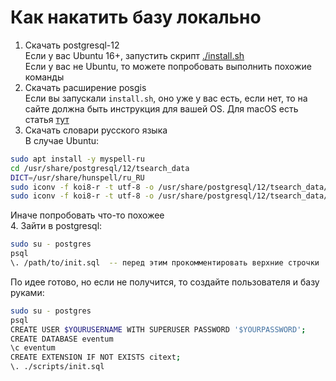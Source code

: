 # Как накатить базу локально  

1. Скачать postgresql-12  
Если у вас Ubuntu 16+, запустить скрипт [./install.sh](https://github.com/go-park-mail-ru/2020_1_Failless/blob/feature/users-search/scripts/install.sh)  
Если у вас не Ubuntu, то можете попробовать выполнить похожие команды  
2. Скачать расширение posgis  
Если вы запускали `install.sh`, оно уже у вас есть, если нет, то на сайте должна быть инструкция для вашей OS. Для macOS есть статья [тут](https://medium.com/@Umesh_Kafle/postgresql-and-postgis-installation-in-mac-os-87fa98a6814d)  
3. Скачать словари русского языка  
В случае Ubuntu:  
```sh
sudo apt install -y myspell-ru
cd /usr/share/postgresql/12/tsearch_data  
DICT=/usr/share/hunspell/ru_RU  
sudo iconv -f koi8-r -t utf-8 -o /usr/share/postgresql/12/tsearch_data/russian.affix $DICT.aff
sudo iconv -f koi8-r -t utf-8 -o /usr/share/postgresql/12/tsearch_data/russian.dict  $DICT.dic
```  
Иначе попробовать что-то похожее  
4. Зайти в postgresql:
```bash  
sudo su - postgres
psql  
\. /path/to/init.sql  -- перед этим прокомментировать верхние строчки  
```
По идее готово, но если не получится, то создайте пользователя и базу руками:  
```bash  
sudo su - postgres
psql  
CREATE USER $YOURUSERNAME WITH SUPERUSER PASSWORD '$YOURPASSWORD';
CREATE DATABASE eventum
\c eventum
CREATE EXTENSION IF NOT EXISTS citext;
\. ./scripts/init.sql  
